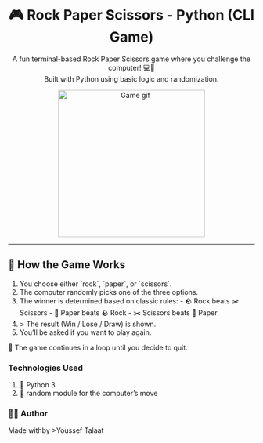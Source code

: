 <h1 align="center">🎮 Rock Paper Scissors - Python (CLI Game)</h1>

<p align="center">
  A fun terminal-based Rock Paper Scissors game where you challenge the
  computer! 💻🎲<br />
  Built with Python using basic logic and randomization.
</p>

<p align="center">
  <img
    src="https://media.giphy.com/media/13HgwGsXF0aiGY/giphy.gif"
    width="300"
    alt="Game gif"
  />
</p>

---

<h2>🧠 How the Game Works</h2>
<ol>
  <li> You choose either `rock`, `paper`, or `scissors`.</li>
  <li> The computer randomly picks one of the three options.</li>
  <li>
     The winner is determined based on classic rules: - 🪨 Rock beats ✂️
    Scissors - 📄 Paper beats 🪨 Rock - ✂️ Scissors beats 📄 Paper
  </li>
  <li>> The result (Win / Lose / Draw) is shown.</li>
  <li> You’ll be asked if you want to play again.</li>
</ol>

<p>🔁 The game continues in a loop until you decide to quit.</p>

<h3>Technologies Used</h3>
<ol>
  <li>🐍 Python 3</li>
  <li>🎲 random module for the computer’s move</li>
</ol>

<h3>👨‍💻 Author</h3>
<p align="left">Made withby >Youssef Talaat</p>
